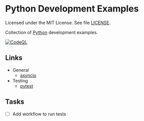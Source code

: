 # Python Development Examples

Licensed under the MIT License. See file [LICENSE](./LICENSE).

Collection of [Python](https://www.python.org/) development examples.

[![CodeQL](https://github.com/mneiferbag/python-examples/actions/workflows/github-code-scanning/codeql/badge.svg)](https://github.com/mneiferbag/python-examples/actions/workflows/github-code-scanning/codeql)

## Links

* General
  * [asyncio](https://docs.python.org/3/library/asyncio.html)
* Testing
  * [pytest](https://github.com/pytest-dev/pytest/)

## Tasks

* [ ] Add workflow to run tests

